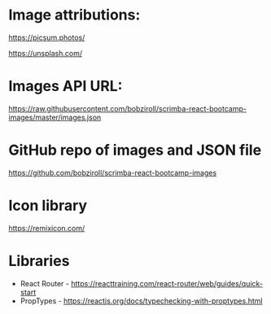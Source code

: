 # Image attributions:
https://picsum.photos/

https://unsplash.com/

# Images API URL:
https://raw.githubusercontent.com/bobziroll/scrimba-react-bootcamp-images/master/images.json

# GitHub repo of images and JSON file
https://github.com/bobziroll/scrimba-react-bootcamp-images

# Icon library
https://remixicon.com/

# Libraries
* React Router - https://reacttraining.com/react-router/web/guides/quick-start
* PropTypes - https://reactjs.org/docs/typechecking-with-proptypes.html
